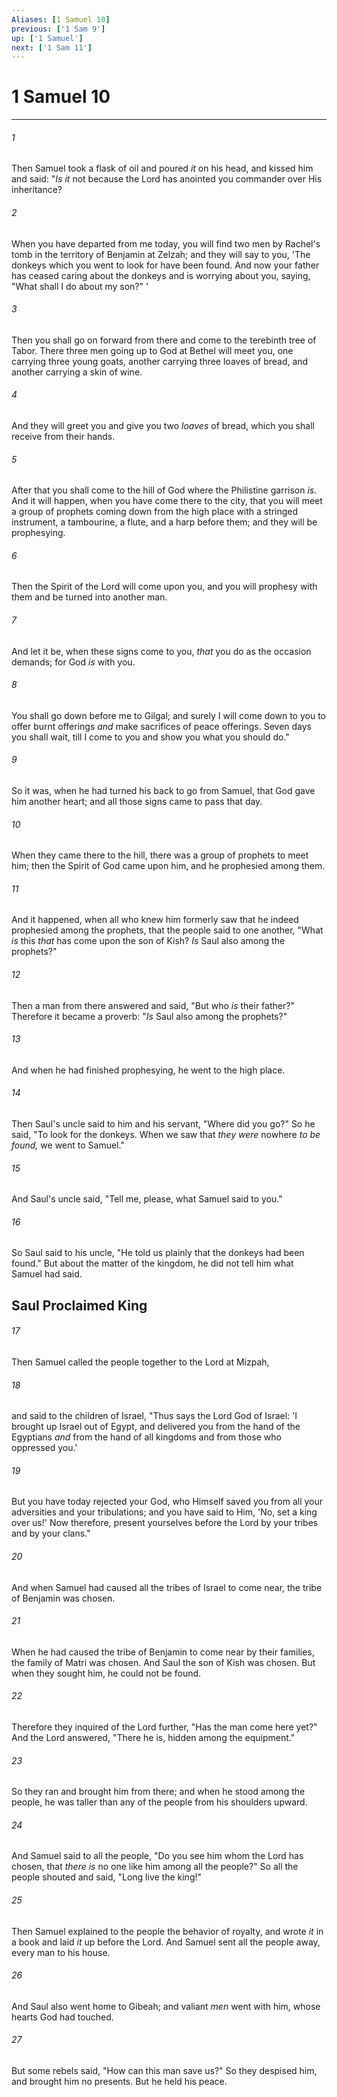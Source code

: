 ```yaml
---
Aliases: [1 Samuel 10]
previous: ['1 Sam 9']
up: ['1 Samuel']
next: ['1 Sam 11']
---
```

# 1 Samuel 10

***


###### 1 
Then Samuel took a flask of oil and poured _it_ on his head, and kissed him and said: "_Is it_ not because the Lord has anointed you commander over His inheritance? 

###### 2 
When you have departed from me today, you will find two men by Rachel's tomb in the territory of Benjamin at Zelzah; and they will say to you, 'The donkeys which you went to look for have been found. And now your father has ceased caring about the donkeys and is worrying about you, saying, "What shall I do about my son?" ' 

###### 3 
Then you shall go on forward from there and come to the terebinth tree of Tabor. There three men going up to God at Bethel will meet you, one carrying three young goats, another carrying three loaves of bread, and another carrying a skin of wine. 

###### 4 
And they will greet you and give you two _loaves_ of bread, which you shall receive from their hands. 

###### 5 
After that you shall come to the hill of God where the Philistine garrison _is._ And it will happen, when you have come there to the city, that you will meet a group of prophets coming down from the high place with a stringed instrument, a tambourine, a flute, and a harp before them; and they will be prophesying. 

###### 6 
Then the Spirit of the Lord will come upon you, and you will prophesy with them and be turned into another man. 

###### 7 
And let it be, when these signs come to you, _that_ you do as the occasion demands; for God _is_ with you. 

###### 8 
You shall go down before me to Gilgal; and surely I will come down to you to offer burnt offerings _and_ make sacrifices of peace offerings. Seven days you shall wait, till I come to you and show you what you should do." 

###### 9 
So it was, when he had turned his back to go from Samuel, that God gave him another heart; and all those signs came to pass that day. 

###### 10 
When they came there to the hill, there was a group of prophets to meet him; then the Spirit of God came upon him, and he prophesied among them. 

###### 11 
And it happened, when all who knew him formerly saw that he indeed prophesied among the prophets, that the people said to one another, "What _is_ this _that_ has come upon the son of Kish? _Is_ Saul also among the prophets?" 

###### 12 
Then a man from there answered and said, "But who _is_ their father?" Therefore it became a proverb: "_Is_ Saul also among the prophets?" 

###### 13 
And when he had finished prophesying, he went to the high place. 

###### 14 
Then Saul's uncle said to him and his servant, "Where did you go?" So he said, "To look for the donkeys. When we saw that _they were_ nowhere _to be found,_ we went to Samuel." 

###### 15 
And Saul's uncle said, "Tell me, please, what Samuel said to you." 

###### 16 
So Saul said to his uncle, "He told us plainly that the donkeys had been found." But about the matter of the kingdom, he did not tell him what Samuel had said.

## Saul Proclaimed King 

###### 17 
Then Samuel called the people together to the Lord at Mizpah, 

###### 18 
and said to the children of Israel, "Thus says the Lord God of Israel: 'I brought up Israel out of Egypt, and delivered you from the hand of the Egyptians _and_ from the hand of all kingdoms and from those who oppressed you.' 

###### 19 
But you have today rejected your God, who Himself saved you from all your adversities and your tribulations; and you have said to Him, 'No, set a king over us!' Now therefore, present yourselves before the Lord by your tribes and by your clans." 

###### 20 
And when Samuel had caused all the tribes of Israel to come near, the tribe of Benjamin was chosen. 

###### 21 
When he had caused the tribe of Benjamin to come near by their families, the family of Matri was chosen. And Saul the son of Kish was chosen. But when they sought him, he could not be found. 

###### 22 
Therefore they inquired of the Lord further, "Has the man come here yet?" And the Lord answered, "There he is, hidden among the equipment." 

###### 23 
So they ran and brought him from there; and when he stood among the people, he was taller than any of the people from his shoulders upward. 

###### 24 
And Samuel said to all the people, "Do you see him whom the Lord has chosen, that _there is_ no one like him among all the people?" So all the people shouted and said, "Long live the king!" 

###### 25 
Then Samuel explained to the people the behavior of royalty, and wrote _it_ in a book and laid _it_ up before the Lord. And Samuel sent all the people away, every man to his house. 

###### 26 
And Saul also went home to Gibeah; and valiant _men_ went with him, whose hearts God had touched. 

###### 27 
But some rebels said, "How can this man save us?" So they despised him, and brought him no presents. But he held his peace.
